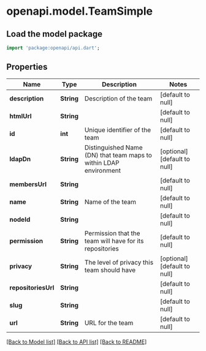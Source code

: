 # openapi.model.TeamSimple

## Load the model package
```dart
import 'package:openapi/api.dart';
```

## Properties
Name | Type | Description | Notes
------------ | ------------- | ------------- | -------------
**description** | **String** | Description of the team | [default to null]
**htmlUrl** | **String** |  | [default to null]
**id** | **int** | Unique identifier of the team | [default to null]
**ldapDn** | **String** | Distinguished Name (DN) that team maps to within LDAP environment | [optional] [default to null]
**membersUrl** | **String** |  | [default to null]
**name** | **String** | Name of the team | [default to null]
**nodeId** | **String** |  | [default to null]
**permission** | **String** | Permission that the team will have for its repositories | [default to null]
**privacy** | **String** | The level of privacy this team should have | [optional] [default to null]
**repositoriesUrl** | **String** |  | [default to null]
**slug** | **String** |  | [default to null]
**url** | **String** | URL for the team | [default to null]

[[Back to Model list]](../README.md#documentation-for-models) [[Back to API list]](../README.md#documentation-for-api-endpoints) [[Back to README]](../README.md)


